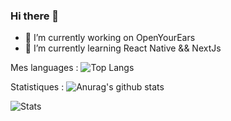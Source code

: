 ### Hi there 👋

<!--
**jayhem10/jayhem10** is a ✨ _special_ ✨ repository because its `README.md` (this file) appears on your GitHub profile.

Here are some ideas to get you started:
-->
- 🔭 I’m currently working on OpenYourEars
- 🌱 I’m currently learning React Native && NextJs

<!--
- 👯 I’m looking to collaborate on ...
- 🤔 I’m looking for help with ...
- 💬 Ask me about ...
- 📫 How to reach me: ...
- 😄 Pronouns: ...
- ⚡ Fun fact: ...
-->

Mes languages :
![Top Langs](https://github-readme-stats.vercel.app/api/top-langs/?username=jayhem10&theme=radical)

Statistiques :
![Anurag's github stats](https://github-readme-stats.vercel.app/api?username=jayhem10&show_icons=true&theme=radical)

![Stats]([https://github-readme-stats.vercel.app/api?username=jayhem10&show_icons=true&theme=radical](https://github-readme-stats.vercel.app/api/wakatime/?&USERNAME&layout=compact&&theme=default&link=https://www.github.com/jayhem10/))


